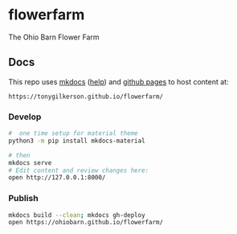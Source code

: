 # flowerfarm

The Ohio Barn Flower Farm

## Docs

This repo uses [mkdocs](https://www.mkdocs.org/) ([help](https://mkdocs.readthedocs.io/en/0.10/)) and [github pages](https://help.github.com/articles/configuring-a-publishing-source-for-github-pages/) to host content at:

`https://tonygilkerson.github.io/flowerfarm/`

### Develop

```bash
#  one time setup for material theme
python3 -m pip install mkdocs-material

# then
mkdocs serve
# Edit content and review changes here:
open http://127.0.0.1:8000/
```

### Publish

```bash
mkdocs build --clean; mkdocs gh-deploy
open https://ohiobarn.github.io/flowerfarm/
```
